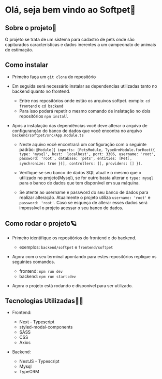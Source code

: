# Olá, seja bem vindo ao Softpet🐶

## Sobre o projeto📔
<p>O projeto se trata de um sistema para cadastro de pets onde são capiturados caracteristicas e dados inerentes a um campeonato de animais de estimação.</p>

## Como instalar

- Primeiro faça um `git clone` do repositório
- Em seguida será necessário instalar as dependencias utilizadas tanto no backend quanto no frontend.
    - Entre nos repositórios onde estão os arquivos softpet. exmplo: `cd frontend` e `cd backend`
    - Para isso poderá repetir o mesmo comando de inslatação no dois repositórios `npm install`

- Após a instalação das dependências você deve alterar o arquivo de configuranção do banco de dados que você encontra no arquivo `backend/softpet/src/App.module.ts`
    - Neste aquivo você encontrará um configuração com o seguinte padrão:
    `@Module({
        imports: [PetsModule, TypeOrmModule.forRoot({
            type: 'mysql',
            host: 'localhost',
            port: 3306,
            username: 'root',
            password: 'root',
            database: 'pets',
            entities: [Pet],
            synchronize: true
    })],
    controllers: [],
    providers: []
    })`.
    
    - Verifique se seu banco de dados SQL atual e o mesmo que o utilizado no projeto(Mysql), se for outro basta alterar o `type: mysql` para o banco de dados que tem disponível em sua máquina.
    - Se atente ao username e password do seu banco de dados para realizar alteração. Atualmente o projeto utiliza `username: 'root'` e `password: 'root'`. Caso se esqueça de alterar esses dados será impossível o projeto acessar o seu banco de dados.


## Como rodar o projeto🪐

- Primeiro identifique os repositórios do frontend e do backend.
    - exemplos: `backend/softpet` e `frontend/softpet`
- Agora com o seu terminal apontando para estes repositórios replique os seguintes comandos.
    - frontend: `npm run dev`
    - backend: `npm run start:dev`

- Agora o projeto está rodando e disponível para ser utilizado.

## Tecnologias Utilizadas🧑‍💻
- Frontend:
    - Next - Typescript
    - styled-modal-components
    - SASS
    - CSS
    - Axios

- Backend:
    - NestJS - Typescript
    - Mysql
    - TypeORM


